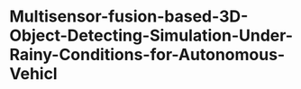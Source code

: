 # Multisensor-fusion-based-3D-Object-Detecting-Simulation-Under-Rainy-Conditions-for-Autonomous-Vehicl